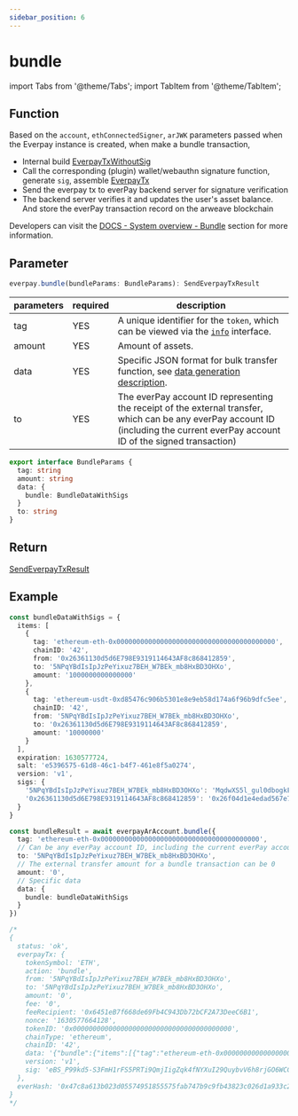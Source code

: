 ```yaml
---
sidebar_position: 6
---
```


# bundle

import Tabs from '@theme/Tabs';
import TabItem from '@theme/TabItem';

## Function

Based on the `account`, `ethConnectedSigner`, `arJWK` parameters passed when the Everpay instance is created, when make a bundle transaction,

* Internal build [EverpayTxWithoutSig](../types#everpaytxwithoutsig)
* Call the corresponding (plugin) wallet/webauthn signature function, generate `sig`, assemble [EverpayTx](../types#everpaytx)
* Send the everpay tx to everPay backend server for signature verification
* The backend server verifies it and updates the user's asset balance. And store the everPay transaction record on the arweave blockchain

Developers can visit the [DOCS - System overview - Bundle](../../../dive/bundle) section for more information.

## Parameter

```ts
everpay.bundle(bundleParams: BundleParams): SendEverpayTxResult
```

<Tabs>
<TabItem value="field" label="Parameters" default>

|parameters|required|description|
|---|---|---|
|tag| YES| A unique identifier for the `token`, which can be viewed via the [`info`](../basic-api/info.md) interface.|
|amount|YES|Amount of assets.|
|data|YES| Specific JSON format for bulk transfer function, see [data generation description](../../../dive/bundle.md#data-generated-description).|
|to|YES| The everPay account ID representing the receipt of the external transfer, which can be any everPay account ID (including the current everPay account ID of the signed transaction)|

</TabItem>
<TabItem value="type" label="Type">

```ts
export interface BundleParams {
  tag: string
  amount: string
  data: {
    bundle: BundleDataWithSigs
  }
  to: string
}
```

</TabItem>
</Tabs>

## Return

[SendEverpayTxResult](../types#sendeverpaytxresult)

## Example

```ts
const bundleDataWithSigs = {
  items: [
    {
      tag: 'ethereum-eth-0x0000000000000000000000000000000000000000',
      chainID: '42',
      from: '0x26361130d5d6E798E9319114643AF8c868412859',
      to: '5NPqYBdIsIpJzPeYixuz7BEH_W7BEk_mb8HxBD3OHXo',
      amount: '1000000000000000'
    },
    {
      tag: 'ethereum-usdt-0xd85476c906b5301e8e9eb58d174a6f96b9dfc5ee',
      chainID: '42',
      from: '5NPqYBdIsIpJzPeYixuz7BEH_W7BEk_mb8HxBD3OHXo',
      to: '0x26361130d5d6E798E9319114643AF8c868412859',
      amount: '10000000'
    }
  ],
  expiration: 1630577724,
  salt: 'e5396575-61d8-46c1-b4f7-461e8f5a0274',
  version: 'v1',
  sigs: {
    '5NPqYBdIsIpJzPeYixuz7BEH_W7BEk_mb8HxBD3OHXo': 'MqdwXS5l_gul0dbogkFY205TdbhTwxZWT6aoIMIDtW9AiICfzo9nV4l8W_OOwTtr66RlfcGeRZ6mtbnb7ovTLrJDkB97mO9-G_96WUNji80KQJd1Wc-MeEsImG-4rwYjYmWPAY4wwAOYbXFRQt-FEFjn43zFTNW9-zYoLpucspD6hR2wEhwG-ZEtSdi2jTwi6-L1jJKFuLvdi5ixWOy7CUt0_CE6aoOL5sZEOYfvNaNMHU2fM9wTgXlkKbpoecDZYmtWV-YBZ6UakTfis3pMms7jPYdvTw3LQqX4vQpjWjMjrKr7tiEmOMhsfow2KqLAtxZIXd3aTJC6eH9I2ZylnUYW_LAVSFyfLu4F1t885rdqoxb-lzvGKMpEUx_QX6TsAdTbv7RCXvnuYOVRfSCik4xxxjTVKEXcWKvX4ldOYplYpPBxPjLcn9ZgG_6lecDFF3a-WKUR0UhuOz6GeXt7SRa-J1UY0s58A_2xHnC3iZlq7w9w_irOFXSZv68O81sl7_ucOR5u66AdAFS4DaNhv_NoaLEl-agg0ZM--MYiUQvuuhZ0_tGO19PquSrSR44qztITcJHYUfqpCfyXoJaAavGgJ0hcpVh-ElwxLwcAWO0qnYpc4_eJZijyQZmaQBk9285lxpNzXRxxPNeJTO9wYSA2mIroTB8iePdCkl4_4Hc,odtNk97a4PARR0I8g3kQpzlFVmPg-udyjfl81fbTioyP2pEw5tP5A1-FVqR-QFFPskW-j7yAze5usYNWHEir7oVQ9d9bbkcZIDEPqwSTO1JoD1BKXeeBK0xsmiSgxeY7uuRXWdhXREhlmIMsV8ObakEeXdbbxbs89XaZHBuES7boASrRVDXRz_mhMu6u_58OdLeMwR3I1BCH6nphNGVOehA7GOOqEBvtesBset0bNaLCb0JpSg5ZW_0AGLP-XydzE3IPLLx4NQEEJY21y8fChxYM4jntI78l5hojp9NlmS69EXlj0PoMjsbaWaz9WtnZaMAbnaOGAHhv8Y_TNmBI0FHpqHaGPP906Mnrgdm3tl2L40EX-Q6-liNVkB56CmPxXzSesu-4x5LLYxQ-aX3W6Hj7RCDTacxqUJHzOrhJqXSx6Jx0t8CwyfReMgVv4p5t1C3OZ8yYbJ_H3LdkeriVniaC5jQdMyIJ6QBMzr1XdXIw9WuEG2kCIYtvOp2qDuu9o2SY-9W4Yv7VWRDfWO38xxR4ZO65MMAdZxeaZ4w8sK_owH46Wm0XoT3Al-LPypaeijWqlHEu4R8c2ersD3xkDvXC_lNtaQw_qyfI3UEH5fWupY4zhZeDGkvXQh32Fv4CxlZL58iUHv9SvR7p5LgBCC3AVUbn7Sqc4xPUCZMj-Tc',
    '0x26361130d5d6E798E9319114643AF8c868412859': '0x26f04d1e4edad567e795c542820a3c5e8303a49aa490cce8aefc7e689efa6feb2b1c5c6442b56c777731bbc424062c77c3ce85fce0de51aaa17a42f7bb6bf1181c'
  }
}

const bundleResult = await everpayArAccount.bundle({
  tag: 'ethereum-eth-0x0000000000000000000000000000000000000000',
  // Can be any everPay account ID, including the current everPay account ID
  to: '5NPqYBdIsIpJzPeYixuz7BEH_W7BEk_mb8HxBD3OHXo',
  // The external transfer amount for a bundle transaction can be 0
  amount: '0',
  // Specific data
  data: {
    bundle: bundleDataWithSigs
  }
})

/*
{
  status: 'ok',
  everpayTx: {
    tokenSymbol: 'ETH',
    action: 'bundle',
    from: '5NPqYBdIsIpJzPeYixuz7BEH_W7BEk_mb8HxBD3OHXo',
    to: '5NPqYBdIsIpJzPeYixuz7BEH_W7BEk_mb8HxBD3OHXo',
    amount: '0',
    fee: '0',
    feeRecipient: '0x6451eB7f668de69Fb4C943Db72bCF2A73DeeC6B1',
    nonce: '1630577664128',
    tokenID: '0x0000000000000000000000000000000000000000',
    chainType: 'ethereum',
    chainID: '42',
    data: '{"bundle":{"items":[{"tag":"ethereum-eth-0x0000000000000000000000000000000000000000","chainID":"42","from":"0x26361130d5d6E798E9319114643AF8c868412859","to":"5NPqYBdIsIpJzPeYixuz7BEH_W7BEk_mb8HxBD3OHXo","amount":"1000000000000000"},{"tag":"ethereum-usdt-0xd85476c906b5301e8e9eb58d174a6f96b9dfc5ee","chainID":"42","from":"5NPqYBdIsIpJzPeYixuz7BEH_W7BEk_mb8HxBD3OHXo","to":"0x26361130d5d6E798E9319114643AF8c868412859","amount":"10000000"}],"expiration":1630577724,"salt":"c13c2472-4432-4909-860d-c6115d5331f3","version":"v1","sigs":{"5NPqYBdIsIpJzPeYixuz7BEH_W7BEk_mb8HxBD3OHXo":"ny1tlHiRF4NR_0x35jQFoO2pYZVgAgMZqnTba5LevkZ8XHVtX85MdfYtw_kXHnpzBcWqM6JBHSdqOTkYmYd811N71UzWDsEJURuy9NEJu-tr3vrnEsqe_emld8yuyACHXLuSuGa2mrrsRsRgNcrj_Q2XlPP0HgIhpT5stcl79nbaQxmNNEyq2lxPrOuc6Wx91q8QHY5nbA6O84desvHBXdADpOAh2kEY1XjmOjNueWYzQHr7dQt7dpKhBHdOgD0MGzhq4kMdTGlZc5nK7x0lbIb0cfJlKuTVotalotw5U42UaVbfNpdOol7tw2ezlzSOIDlrJcg04g6P7OQk09yCYasVtJt_UBnaXVoMMJYOhE2AQ9Aoc_WwEgEfJFFkkaR79PWyELq--IfL3Laj01Tr4zFxxzV6J3-JVhmQQrk8GW5NHcEjmT7vxoSVZvZI9dH7JdAwxxbiCsFNvuM5hefg_t839qBQeFUTqlX09pFQgvcK7HRdBWPEMENHnbBQO2LJ09oQSd8WKZcQ22H4rOMbFBIQ_f68XQfjvAeVFn2B4kAzvIUWDDuLacahavQB9stDRgBDbgFN5hGV1oQ5eeU0v2pt4fzFJEg2ONk9tHrzaksnIB-cKNeBLMOXVyx2Jx97onAfImOdD9ZfyrYgTbpahZ7YzSBgDCpsWIEB1q5v1CU,odtNk97a4PARR0I8g3kQpzlFVmPg-udyjfl81fbTioyP2pEw5tP5A1-FVqR-QFFPskW-j7yAze5usYNWHEir7oVQ9d9bbkcZIDEPqwSTO1JoD1BKXeeBK0xsmiSgxeY7uuRXWdhXREhlmIMsV8ObakEeXdbbxbs89XaZHBuES7boASrRVDXRz_mhMu6u_58OdLeMwR3I1BCH6nphNGVOehA7GOOqEBvtesBset0bNaLCb0JpSg5ZW_0AGLP-XydzE3IPLLx4NQEEJY21y8fChxYM4jntI78l5hojp9NlmS69EXlj0PoMjsbaWaz9WtnZaMAbnaOGAHhv8Y_TNmBI0FHpqHaGPP906Mnrgdm3tl2L40EX-Q6-liNVkB56CmPxXzSesu-4x5LLYxQ-aX3W6Hj7RCDTacxqUJHzOrhJqXSx6Jx0t8CwyfReMgVv4p5t1C3OZ8yYbJ_H3LdkeriVniaC5jQdMyIJ6QBMzr1XdXIw9WuEG2kCIYtvOp2qDuu9o2SY-9W4Yv7VWRDfWO38xxR4ZO65MMAdZxeaZ4w8sK_owH46Wm0XoT3Al-LPypaeijWqlHEu4R8c2ersD3xkDvXC_lNtaQw_qyfI3UEH5fWupY4zhZeDGkvXQh32Fv4CxlZL58iUHv9SvR7p5LgBCC3AVUbn7Sqc4xPUCZMj-Tc","0x26361130d5d6E798E9319114643AF8c868412859":"0x1dc2501fe36114f646047068e698dd813e9b90dd3459a73378999f8fb612e66314b0f759c2713740ad0cbfa2feabe97f9ff61de2e7d2071cd3aa9525056af5f31c"}}}',
    version: 'v1',
    sig: 'eBS_P99kd5-S3FmH1rFS5PRTi9QmjIigZqk4fNYXuI29QuybvV6h8rjGO6WCCgi9GD4V_NSEL-RL5Zv_X0OWhUPK4WhOx-8yYcd1L3Gaa56MQExE2RHESiG1psAQej0t27m_8ZIuWvX9AXpTk2v0W0SLK3spsn7brffjs2KiNhEm3WEfH9xeNDsm0uBGWqY0b1tQz1Ez5dUNjocTniDIw8UofGzS4Re0QRVDRAYL7SSfip3bs3yy0f7DwETY7dZonbKNoGbk3pDIL_tbodp2iA1Ypak7LcMjdqFKJY01lbOOOpRLx5dBNHIJySXLblFJJDPC5Q7Z9ND-nW3sOZ2UfR0jQSaReK955qhoolL3URlAOFIm6bdc7OGKyyLPF3ybJKHmVtVHBoCeyDj8toRpD5AsPV2-spIjvKi_YxD3QlIjK7YuLsflNJfmbkTyipvCk5IAiMZHu1S2ZRvJ07EvR7q3CrfOm6pKFOJsCyOebfmhuf4CBSmbSKPkXyWl_qzEDSyjfR0rS5iBQk4MZYR5VXC6lK621_fA5qLfZQ3sxJy0wUOJmO_06IoaLmqj_4fq-8pc0GQDiK_GXep2aLi5DvFJttng-uTagmvYCAfLHLGPVFsaCkZ-SCtyGn_3aqzuCWyID88uPGLlXTIonWElQK3lp5XLkPxFiNqodPe-zjs,odtNk97a4PARR0I8g3kQpzlFVmPg-udyjfl81fbTioyP2pEw5tP5A1-FVqR-QFFPskW-j7yAze5usYNWHEir7oVQ9d9bbkcZIDEPqwSTO1JoD1BKXeeBK0xsmiSgxeY7uuRXWdhXREhlmIMsV8ObakEeXdbbxbs89XaZHBuES7boASrRVDXRz_mhMu6u_58OdLeMwR3I1BCH6nphNGVOehA7GOOqEBvtesBset0bNaLCb0JpSg5ZW_0AGLP-XydzE3IPLLx4NQEEJY21y8fChxYM4jntI78l5hojp9NlmS69EXlj0PoMjsbaWaz9WtnZaMAbnaOGAHhv8Y_TNmBI0FHpqHaGPP906Mnrgdm3tl2L40EX-Q6-liNVkB56CmPxXzSesu-4x5LLYxQ-aX3W6Hj7RCDTacxqUJHzOrhJqXSx6Jx0t8CwyfReMgVv4p5t1C3OZ8yYbJ_H3LdkeriVniaC5jQdMyIJ6QBMzr1XdXIw9WuEG2kCIYtvOp2qDuu9o2SY-9W4Yv7VWRDfWO38xxR4ZO65MMAdZxeaZ4w8sK_owH46Wm0XoT3Al-LPypaeijWqlHEu4R8c2ersD3xkDvXC_lNtaQw_qyfI3UEH5fWupY4zhZeDGkvXQh32Fv4CxlZL58iUHv9SvR7p5LgBCC3AVUbn7Sqc4xPUCZMj-Tc'
  },
  everHash: '0x47c8a613b023d05574951855575fab747b9c9fb43823c026d1a933c2f7cfb6f5'
}
*/

```
